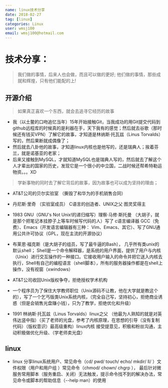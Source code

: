 ```yaml
---
name: linux技术分享
date: 2018-02-27
tag: [linux]
categories: Linux
user: wmsj100
email: wmsj100@hotmail.com
---
```


# 技术分享：

> 我们做的事情，后来人也会做，而且可以做的更好; 
> 他们做的事情，那些成就和辉煌，只有他们能配的上!

## 开源介绍
> 如果真正喜欢一个东西，就会去追寻它经历的故事

- 我（以土鳖的口吻追忆当年）15年开始接触Git，当我成功的用Git提交代码到github远程库的时候真的是利器在手，天下我有的感觉；然后就去谷歌（那时候还有钱买VPN）了解它的故事，才知道是林纳斯·托瓦兹（Linus Torvalds）写的，然后果断就成偶像了；
- 然后就去八卦他的故事，才知道linux内核也是他写的，还是瑞典人；挨着芬兰，就是诺基亚的老家；
- 后来又接触到MySQL，才就知道MySQL也是瑞典人写的，然后就去了解这个人才辈出的国家的历史，发现它是一个很小的中立国，二战时候还帮希特勒运物资。。。XD

> 学新事物的同时去了解它背后的故事，因为故事也可以成为坚持的理由；

- AT&T公司的贝尔实验室 （撕毁了和华为的手机销售合同）

- 丹尼斯·里奇 （实验室成员）  C语言的创造者、UNIX之父  图灵奖得主    

- 1983 GNU（GNU's Not Unix!的递归缩写）理察·马修·斯托曼  （大胡子，就是那个把笔记本挂脖子上等车时候写代码的人）写了 c语言编译器 GCC（免费）、Emacs（开发语言编辑器有三种： Vim、Emacs、其它）、写了GNU通用公共许可协议（GPL，现在主流的开源协议）

- 布莱恩·福克斯（是大胡子的组员，写了最牛逼的Bash）， 几乎所有类unix的默认shell； Shell是一个命令解释器，是系统的用户界面，提供了用户与内核（Unix）进行交互操作的一种接口。它接收用户输入的命令并把它送入内核去执行，Shell有自己的编程语言（shell脚本），所有的服务器操作都是在shell上操作，没有视窗（xwindows）

- AT&T公司收回Unix版权争夺，拒绝授权学术机构 

- 一个程序员为了保住大学教师职位（Unix源码不让教，他在大学就是教这个的），写了一个乞丐版类Unix系统内核，（完全自己写，坚持初心，拒绝商业诱惑（但是会销售光盘赚小钱），只为了教学，拒绝优化和升级）

- 1991 林纳斯·托瓦兹（Linus Torvalds）linux之父 （他最为人熟知的就是对英伟达竖中指）（买了老师的光盘，参考了内核原理，在思想的引导（没有复制代码）（版权意识）最高级重构）linux内核  接受提意见，积极和粉丝沟通，主动积极做优化升级、（学老师卖光盘）

## linux
- linux 分享linux系统用户、常见命令（cd/ pwd/ touch/ echo/ mkdir/ ll/ ）文件权限（用户和用户组 ）常见命令（chmod/ chown/ chgrp ），
最后针对微服务常用脚本（服务重启、关闭）无法触发，提示命令找不到的解决办法，常见命令或脚本的帮助信息（--help man）的使用

